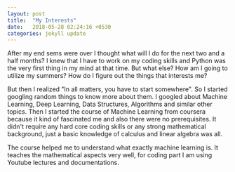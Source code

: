 ```yaml
---
layout: post
title:  "My Interests"
date:   2018-05-28 02:24:16 +0530
categories: jekyll update
---
```

After my end sems were over I thought what will I do for the next two and a half months? I knew that I have to work on my coding skills and Python was the very first thing in my mind at that time. But what else? How am I going to utilize my summers? How do I figure out the things that interests me?

But then I realized "In all matters, you have to start somewhere". So I started googling random things to know more about them. I googled about Machine Learning, Deep Learning, Data Structures, Algorithms and similar other topics. Then I started the course of Machine Learning from coursera because it kind of fascinated me and also there were no prerequisites. It didn't require any hard core coding skills or any strong mathematical background, just a basic knowledge of calculus and linear algebra was all.

The course helped me to understand what exactly machine learning is. It teaches the mathematical aspects very well, for coding part I am using Youtube lectures and documentations. 


